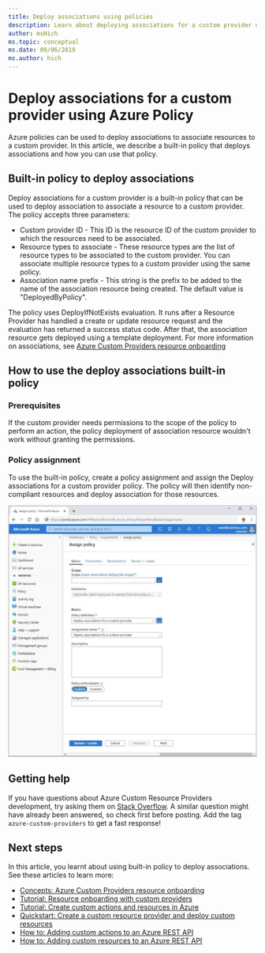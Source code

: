 ```yaml
---
title: Deploy associations using policies
description: Learn about deploying associations for a custom provider using Azure Policy service.
author: msHich
ms.topic: conceptual
ms.date: 09/06/2019
ms.author: hich
---
```


# Deploy associations for a custom provider using Azure Policy

Azure policies can be used to deploy associations to associate resources to a custom provider. In this article, we describe a built-in policy that deploys associations and how you can use that policy.

## Built-in policy to deploy associations

Deploy associations for a custom provider is a built-in policy that can be used to deploy association to associate a resource to a custom provider. The policy accepts three parameters:

- Custom provider ID - This ID is the resource ID of the custom provider to which the resources need to be associated.
- Resource types to associate - These resource types are the list of resource types to be associated to the custom provider. You can associate multiple resource types to a custom provider using the same policy.
- Association name prefix - This string is the prefix to be added to the name of the association resource being created. The default value is "DeployedByPolicy".

The policy uses DeployIfNotExists evaluation. It runs after a Resource Provider has handled a create or update resource request and the evaluation has returned a success status code. After that, the association resource gets deployed using a template deployment.
For more information on associations, see [Azure Custom Providers resource onboarding](./concepts-resource-onboarding.md)

## How to use the deploy associations built-in policy 

### Prerequisites
If the custom provider needs permissions to the scope of the policy to perform an action, the policy deployment of association resource wouldn't work without granting the permissions.

### Policy assignment
To use the built-in policy, create a policy assignment and assign the Deploy associations for a custom provider policy. The policy will then identify non-compliant resources and deploy association for those resources.

![Assign built-in policy](media/concepts-built-in-policy/assign-builtin-policy-customprovider.png)

## Getting help

If you have questions about Azure Custom Resource Providers development, try asking them on [Stack Overflow](https://stackoverflow.com/questions/tagged/azure-custom-providers). A similar question might have already been answered, so check first before posting. Add the tag ```azure-custom-providers``` to get a fast response!

## Next steps

In this article, you learnt about using built-in policy to deploy associations. See these articles to learn more:

- [Concepts: Azure Custom Providers resource onboarding](./concepts-resource-onboarding.md)
- [Tutorial: Resource onboarding with custom providers](./tutorial-resource-onboarding.md)
- [Tutorial: Create custom actions and resources in Azure](./tutorial-get-started-with-custom-providers.md)
- [Quickstart: Create a custom resource provider and deploy custom resources](./create-custom-provider.md)
- [How to: Adding custom actions to an Azure REST API](./custom-providers-action-endpoint-how-to.md)
- [How to: Adding custom resources to an Azure REST API](./custom-providers-resources-endpoint-how-to.md)
